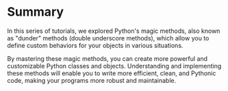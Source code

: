 # Summary

In this series of tutorials, we explored Python's magic methods, also known as "dunder" methods (double underscore methods), which allow you to define custom behaviors for your objects in various situations.

By mastering these magic methods, you can create more powerful and customizable Python classes and objects. Understanding and implementing these methods will enable you to write more efficient, clean, and Pythonic code, making your programs more robust and maintainable.
